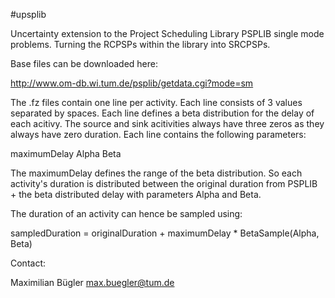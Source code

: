 #upsplib

Uncertainty extension to the Project Scheduling Library PSPLIB single mode problems. Turning the RCPSPs within the library into SRCPSPs.

Base files can be downloaded here:

http://www.om-db.wi.tum.de/psplib/getdata.cgi?mode=sm


The .fz files contain one line per activity. Each line consists of 3 values separated by spaces.
Each line defines a beta distribution for the delay of each acitivy. The source and sink acitivities always have three zeros as they always have zero duration.
Each line contains the following parameters:

maximumDelay Alpha Beta

The maximumDelay defines the range of the beta distribution. So each activity's duration is distributed between the original duration from PSPLIB + the beta distributed delay with parameters Alpha and Beta.

The duration of an activity can hence be sampled using:

sampledDuration = originalDuration + maximumDelay * BetaSample(Alpha, Beta)

Contact: 

Maximilian Bügler <max.buegler@tum.de>
